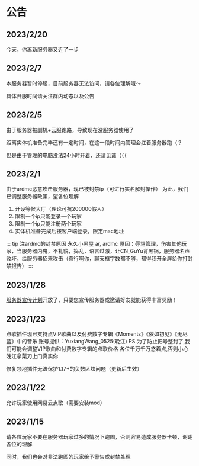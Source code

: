 # 公告

## 2023/2/20

今天，你离新服务器又近了一步

## 2023/2/7

本服务器暂时停服，目前服务器无法访问，请各位理解哦～

具体开服时间请关注群内动态以及公告

## 2023/2/5

由于服务器被删机+云服跑路，导致现在没服务器使用了

距离实体机准备完毕还有一定时间，在这一段时间内管理会扛着服务器跑（？

但是由于管理的电脑没法24小时开着，还请见谅（（（

## 2023/2/1

由于ardmc恶意攻击服务器，现已被封禁ip（可进行实名解封操作）
为此，我们已调整服务器政策，望各位理解

1. 开设等候大厅（理论可抗200000假人）
2. 限制一个ip只能登录一个玩家
3. 限制一个ip只能注册两个玩家
4. 实体机准备完成后按客户端登录，限定mac地址

::: tip 注ardmc的封禁原因
永久小黑屋 ar, ardmc
原因：辱骂管理，伤害其他玩家，当服务器内鬼，不礼貌，捣乱，语言过激，让CN_GuYu背黑锅，服务器名声败坏，给服务器招来攻击（真行啊你，聊天框字数都不够，都得我开全屏给你打封禁报告）
:::

## 2023/1/28

[服务器宣传计划](../sponsor/#服务器宣传计划-新-推荐)开放了，只要您宣传服务器或邀请好友就能获得丰富奖励！

## 2023/1/23

点歌插件现已支持点VIP歌曲以及付费数字专辑《Moments》《依如初见》《无尽蓝》中的音乐
账号提供：YuxiangWang_0525(晚江)
PS.为了防止把号整封了,我们可能会调整VIP歌曲和付费数字专辑的点歌价格
各位千万千万悠着点,否则小心晚江拿菜刀上门真实你

修复领地插件无法保护1.17+的负数区块问题（更新后生效）

## 2023/1/22

允许玩家使用网易云点歌（需要安装mod）

## 2023/1/15

请各位玩家不要在服务器玩家过多的情况下跑图，否则容易造成服务器卡顿，谢谢各位的理解

同时，我们也会对非法跑图的玩家给予警告或封禁处理
